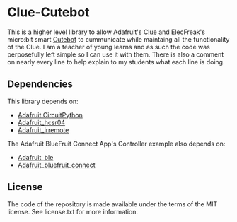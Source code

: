 # Clue-Cutebot
This is a higher level library to allow Adafruit's [Clue](https://www.adafruit.com/product/4500) and ElecFreak's micro:bit smart [Cutebot](https://www.elecfreaks.com/micro-bit-smart-cutebot.html) to cummunicate while maintaing all the functionality of the Clue. I am a teacher of young learns and as such the code was perposefully left simple so I can use it with them. There is also a comment on nearly every line to help explain to my students what each line is doing.

## Dependencies
This library depends on:
* [Adafruit CircuitPython](https://github.com/adafruit/circuitpython)
* [Adafruit_hcsr04](https://github.com/adafruit/Adafruit_CircuitPython_HCSR04)
* [Adafruit_irremote](https://github.com/adafruit/Adafruit_CircuitPython_IRRemote)

The Adafruit BlueFruit Connect App's Controller example also depends on:
* [Adafruit_ble](https://github.com/adafruit/Adafruit_CircuitPython_BLE)
* [Adafruit_bluefruit_connect](https://github.com/adafruit/Adafruit_CircuitPython_BluefruitConnect)

## License
The code of the repository is made available under the terms of the MIT license. See license.txt for more information.
